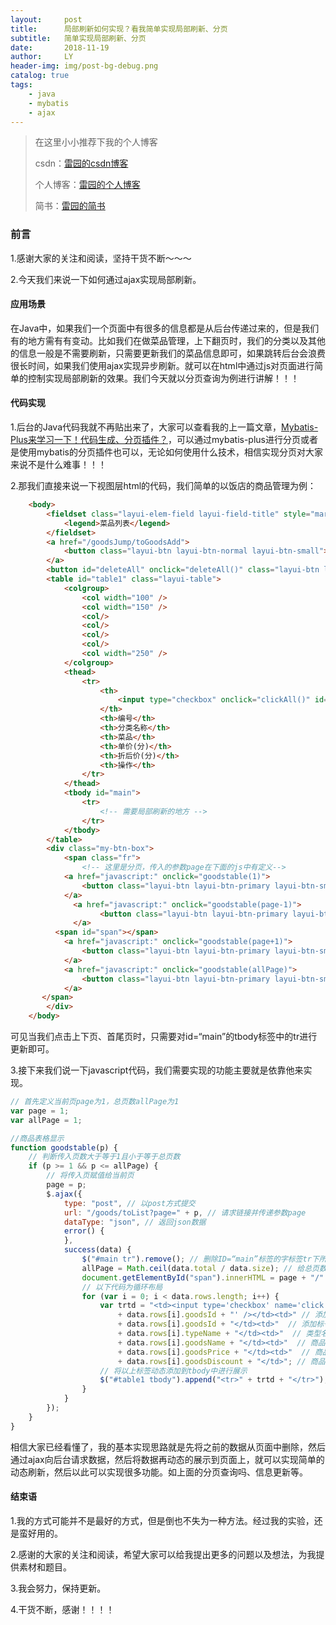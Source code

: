 ```yaml
---
layout:     post
title:      局部刷新如何实现？看我简单实现局部刷新、分页
subtitle:   简单实现局部刷新、分页
date:       2018-11-19
author:     LY
header-img: img/post-bg-debug.png
catalog: true
tags:
    - java
    - mybatis
    - ajax
---
```


> 在这里小小推荐下我的个人博客
>
> csdn：[雷园的csdn博客](https://blog.csdn.net/leiyuan2580)
>
> 个人博客：[雷园的个人博客](https://imlcl.store)
>
> 简书：[雷园的简书](https://www.jianshu.com/u/016322e40e1f)

### 前言

1.感谢大家的关注和阅读，坚持干货不断～～～

2.今天我们来说一下如何通过ajax实现局部刷新。

#### 应用场景

在Java中，如果我们一个页面中有很多的信息都是从后台传递过来的，但是我们有的地方需有有变动。比如我们在做菜品管理，上下翻页时，我们的分类以及其他的信息一般是不需要刷新，只需要更新我们的菜品信息即可，如果跳转后台会浪费很长时间，如果我们使用ajax实现异步刷新。就可以在html中通过js对页面进行简单的控制实现局部刷新的效果。我们今天就以分页查询为例进行讲解！！！

#### 代码实现

1.后台的Java代码我就不再贴出来了，大家可以查看我的上一篇文章，[Mybatis-Plus来学习一下！代码生成、分页插件？](https://imlcl.store/2018/11/14/Mybatis-Plus%E6%9D%A5%E5%AD%A6%E4%B9%A0%E4%B8%80%E4%B8%8B-%E4%BB%A3%E7%A0%81%E7%94%9F%E6%88%90-%E5%88%86%E9%A1%B5%E6%8F%92%E4%BB%B6/)，可以通过mybatis-plus进行分页或者是使用mybatis的分页插件也可以，无论如何使用什么技术，相信实现分页对大家来说不是什么难事！！！

2.那我们直接来说一下视图层html的代码，我们简单的以饭店的商品管理为例：

```html
	<body>
		<fieldset class="layui-elem-field layui-field-title" style="margin-top: 20px;">
			<legend>菜品列表</legend>
		</fieldset>
		<a href="/goodsJump/toGoodsAdd">
			<button class="layui-btn layui-btn-normal layui-btn-small"><i class="layui-icon">&#xe61f;</i></button>
		</a>
		<button id="deleteAll" onclick="deleteAll()" class="layui-btn layui-btn-normal layui-btn-small"><i class="layui-icon">&#xe640;</i></button>
		<table id="table1" class="layui-table">
			<colgroup>
				<col width="100" />
				<col width="150" />
				<col/>
				<col/>
				<col/>
				<col/>
				<col width="250" />
			</colgroup>
			<thead>
				<tr>
					<th>
						<input type="checkbox" onclick="clickAll()" id="clickall" />
					</th>
					<th>编号</th>
					<th>分类名称</th>
					<th>菜品</th>
					<th>单价(分)</th>
					<th>折后价(分)</th>
					<th>操作</th>
				</tr>
			</thead>
			<tbody id="main">
				<tr>
					<!-- 需要局部刷新的地方 -->
				</tr>
			</tbody>
		</table>
		<div class="my-btn-box">
			<span class="fr">
                <!-- 这里是分页，传入的参数page在下面的js中有定义-->
	        <a href="javascript:" onclick="goodstable(1)">
	        	<button class="layui-btn layui-btn-primary layui-btn-small">首页</button>
	        </a>
	          <a href="javascript:" onclick="goodstable(page-1)">
	            	<button class="layui-btn layui-btn-primary layui-btn-small">上一页</button>
	          </a>
	      <span id="span"></span>
	        <a href="javascript:" onclick="goodstable(page+1)">
	        	<button class="layui-btn layui-btn-primary layui-btn-small">下一页</button>
	        </a>
	     	<a href="javascript:" onclick="goodstable(allPage)">
	      		<button class="layui-btn layui-btn-primary layui-btn-small">尾页</button> 
	    	</a>
  	   </span>
		</div>
	</body>
```

可见当我们点击上下页、首尾页时，只需要对id=“main”的tbody标签中的tr进行更新即可。

3.接下来我们说一下javascript代码，我们需要实现的功能主要就是依靠他来实现。

```javascript
// 首先定义当前页page为1，总页数allPage为1
var page = 1;
var allPage = 1;

//商品表格显示
function goodstable(p) {
    // 判断传入页数大于等于1且小于等于总页数
    if (p >= 1 && p <= allPage) {
        // 将传入页赋值给当前页
        page = p;
        $.ajax({
            type: "post", // 以post方式提交
            url: "/goods/toList?page=" + p, // 请求链接并传递参数page
            dataType: "json", // 返回json数据
            error() {
            },
            success(data) {
                $("#main tr").remove(); // 删除ID=“main”标签的字标签tr下所有内容
                allPage = Math.ceil(data.total / data.size); // 给总页数赋值向上取整=总条目/每页大小
                document.getElementById("span").innerHTML = page + "/" + allPage;
                // 以下代码为循环布局                
                for (var i = 0; i < data.rows.length; i++) {
                    var trtd = "<td><input type='checkbox' name='click' value='" 
                        + data.rows[i].goodsId + "' /></td><td>" // 添加复选框
                        + data.rows[i].goodsId + "</td><td>"  // 添加标号
                        + data.rows[i].typeName + "</td><td>"  // 类型名
                        + data.rows[i].goodsName + "</td><td>"  // 商品名
                        + data.rows[i].goodsPrice + "</td><td>"  // 商品价格
                        + data.rows[i].goodsDiscount + "</td>"; // 商品折后价
                    // 将以上标签动态添加到tbody中进行展示
                    $("#table1 tbody").append("<tr>" + trtd + "</tr>"); 
                }
            }
        });
    }
}
```

相信大家已经看懂了，我的基本实现思路就是先将之前的数据从页面中删除，然后通过ajax向后台请求数据，然后将数据再动态的展示到页面上，就可以实现简单的动态刷新，然后以此可以实现很多功能。如上面的分页查询吗、信息更新等。

#### 结束语

1.我的方式可能并不是最好的方式，但是倒也不失为一种方法。经过我的实验，还是蛮好用的。

2.感谢的大家的关注和阅读，希望大家可以给我提出更多的问题以及想法，为我提供素材和题目。

3.我会努力，保持更新。

4.干货不断，感谢！！！！